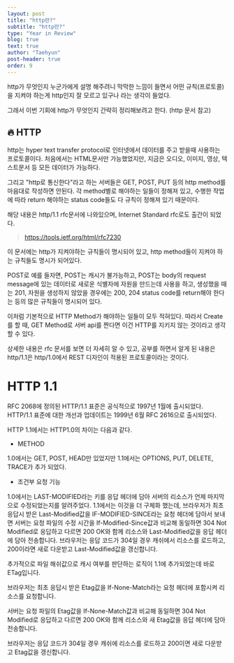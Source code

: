 ```yaml
---
layout: post
title: "http란?"
subtitle: "http란?"
type: "Year in Review"
blog: true
text: true
author: "Taehyun"
post-header: true
order: 9
---
```


http가 무엇인지 누군가에게 설명 해주려니 막막한 느낌이 들면서 어떤 규칙(프로토콜)을 지켜야 하는게 http인지 잘 모르고 있구나 라는 생각이 들었다.

그래서 이번 기회에 http가 무엇인지 간략히 정리해보려고 한다. (http 문서 참고)

## 🔥 HTTP

http는 hyper text transfer protocol로 인터넷에서 데이터를 주고 받을때 사용하는 프로토콜이다. 처음에서는 HTML문서만 가능했었지만, 지금은 오디오, 이미지, 영상, 텍스트문서 등 모든 데이터가 가능하다.

그리고 "http로 통신한다"라고 하는 서버들은 GET, POST, PUT 등의 http method를 마음대로 작성하면 안된다. 각 method별로 해야하는 일들이 정해져 있고, 수행한 작업에 따라 return 해야하는 status code들도 다 규칙이 정해져 있기 때문이다.

해당 내용은 http/1.1 rfc문서에 나와있으며, Internet Standard rfc로도 출간이 되었다.

> [ https://tools.ietf.org/html/rfc7230 ](https://tools.ietf.org/html/rfc7230)

이 문서에는 http가 지켜야하는 규칙들이 명시되어 있고, http method들이 지켜야 하는 규칙들도 명시가 되어있다.

POST로 예를 들자면, POST는 캐시가 불가능하고, POST는 body의 request message에 있는 데이터로 새로운 식별자에 자원을 만드는데 사용을 하고, 생성했을 때는 201, 자원을 생성하지 않았을 경우에는 200, 204 status code를 return해야 한다는 등의 많은 규칙들이 명시되어 있다.

이처럼 기본적으로 HTTP Method가 해야하는 일들이 모두 적혀있다. 따라서 Create를 할 때, GET Method로 서버 api를 짠다면 이건 HTTP를 지키지 않는 것이라고 생각할 수 있다.

상세한 내용은 rfc 문서를 보면 더 자세히 알 수 있고, 공부를 하면서 알게 된 내용은 http/1.1은 http/1.0에서 REST 디자인이 적용된 프로토콜이라는 것이다.

# HTTP 1.1

RFC 2068에 정의된 HTTP/1.1 표준은 공식적으로 1997년 1월에 출시되었다. HTTP/1.1 표준에 대한 개선과 업데이트는 1999년 6월 RFC 2616으로 출시되었다.

HTTP 1.1에서는 HTTP1.0의 차이는 다음과 같다.

* METHOD

1.0에서는 GET, POST, HEAD만 있었지만 1.1에서는 OPTIONS, PUT, DELETE, TRACE가 추가 되었다.

* 조건부 요청 기능

1.0에서는 LAST-MODIFIED라는 키를 응답 헤더에 담아 서버의 리소스가 언제 마지막으로 수정되었는지를 알려주었다. 1.1에서는 이것을 더 구체화 했는데, 브라우저가 최초 응답시 받은 Last-Modified값을 IF-MODIFIED-SINCE라는 요청 헤더에 담아서 보내면 서버는 요청 파일의 수정 시간을 If-Modified-Since값과 비교해 동일하면 304 Not Modified로 응답하고 다르면 200 OK와 함께 리소스와 Last-Modified값을 응답 헤더에 담아 전송합니다.
브라우저는 응답 코드가 304일 경우 캐쉬에서 리소스를 로드하고, 200이라면 새로 다운받고 Last-Modified값을 갱신합니다.

추가적으로 파일 해쉬값으로 캐시 여부를 판단하는 로직이 1.1에 추가되었는데 바로 ETag입니다.

브라우저는 최초 응답시 받은 Etag값을 If-None-Match라는 요청 헤더에 포함시켜 리소스를 요청합니다.

서버는 요청 파일의 Etag값을 If-None-Match값과 비교해 동일하면 304 Not Modified로 응답하고 다르면 200 OK와 함께 리소스와 새 Etag값을 응답 헤더에 담아 전송합니다.

브라우저는 응답 코드가 304일 경우 캐쉬에 리소스를 로드하고 200이면 새로 다운받고 Etag값을 갱신합니다.